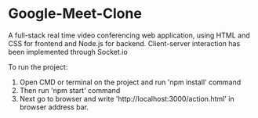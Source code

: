 # Google-Meet-Clone
 A full-stack real time video conferencing web application, using HTML and CSS for frontend and Node.js for backend. Client-server interaction has been implemented through Socket.io

To run the project:
1. Open CMD or terminal on the project and run 'npm install' command
2. Then run 'npm start' command
3. Next go to browser and write 'http://localhost:3000/action.html' in browser address bar. 


